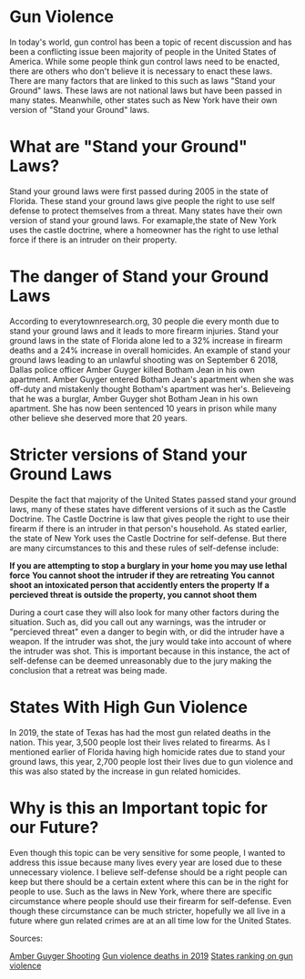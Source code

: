 # Gun Violence
<p>In today's world, gun control has been a topic of recent discussion and has been a conflicting issue been majority of people in the United States of America. While some people think gun control laws need to be enacted, there are others who don't believe it is necessary to enact these laws. There are many factors that are linked to this such as laws "Stand your Ground" laws. These laws are not national laws but have been passed in many states. Meanwhile, other states such as New York have their own version of "Stand your Ground" laws.</p>

# What are "Stand your Ground" Laws?
<p>Stand your ground laws were first passed during 2005 in the state of Florida. These stand your ground laws give people the right to use self defense to protect themselves from a threat. Many states have their own version of stand your ground laws. For examaple,the state of New York uses the castle doctrine, where a homeowner has the right to use lethal force if there is an intruder on their property.</p>

# The danger of Stand your Ground Laws
<p>According to everytownresearch.org, 30 people die every month due to stand your ground laws and it leads to more firearm injuries. Stand your ground laws in the state of Florida alone led to a 32% increase in firearm  deaths and a 24% increase in overall homicides. An example of stand your ground laws leading to an unlawful shooting was on September 6 2018, Dallas police officer Amber Guyger killed Botham Jean in his own apartment. Amber Guyger entered Botham Jean's apartment when she was off-duty and mistakenly thought Botham's apartment was her's. Believeing that he was a burglar, Amber Guyger shot Botham Jean in his own apartment. She has now been sentenced 10 years in prison while many other believe she deserved more that 20 years.</p>

# Stricter versions of Stand your Ground Laws
<p>Despite the fact that majority of the United States passed stand your ground laws, many of these states have different versions of it such as the Castle Doctrine. The Castle Doctrine is law that gives people the right to use their firearm if there is an intruder in that person's household. As stated earlier, the state of New York uses the Castle Doctrine for self-defense. But there are many circumstances to this and these rules of self-defense include:</p>

**If you are attempting to stop a burglary in your home you may use lethal force**
**You cannot shoot the intruder if they are retreating**
**You cannot shoot an intoxicated person that accidently enters the property**
**If a percieved threat is outside the property, you cannot shoot them**

<p>During a court case they will also look for many other factors during the situation. Such as, did you call out any warnings, was the intruder or "percieved threat" even a danger to begin with, or did the intruder have a weapon. If the intruder was shot, the jury would take into account of where the intruder was shot. This is important because in this instance, the act of self-defense can be deemed unreasonably due to the jury making the conclusion that a retreat was being made.</p>

# States With High Gun Violence
<p>In 2019, the state of Texas has had the most gun related deaths in the nation. This year, 3,500 people lost their lives related to firearms. As I mentioned earlier of Florida having high homicide rates due to stand your ground laws, this year, 2,700 people lost their lives due to gun violence and this was also stated by the increase in gun related homicides.</p>

# Why is this an Important topic for our Future?
<p>Even though this topic can be very sensitive for some people, I wanted to address this issue because many lives every year are losed due to these unnecessary violence. I believe self-defense should be a right people can keep but there should be a certain extent where this can be in the right for people to use. Such as the laws in New York, where there are specific circumstance where people should use their firearm for self-defense. Even though these circumstance can be much stricter, hopefully we all live in a future where gun related crimes are at an all time low for the United States.  </p>

<p>Sources:</p>
<a href="https://criminal.findlaw.com/criminal-law-basics/states-that-have-stand-your-ground-laws.html"></a>
<a href="https://everytownresearch.org/fact-sheet-stand-your-ground/"></a>
<a href="https://www.isidewith.com/poll/3507538"></a>
<a href="https://www.theguardian.com/us-news/2019/sep/06/texas-gun-laws-mass-shootings-greg-abbott"></a>
<a href="https://www.nbcnews.com/news/crime-courts/amber-guyger-sentencing-resumes-after-murder-conviction-death-botham-jean-n1061146">Amber Guyger Shooting</a>
<a href="http://worldpopulationreview.com/states/gun-violence-by-state/">Gun violence deaths in 2019</a>
<a href="https://lawcenter.giffords.org/scorecard/#NY">States ranking on gun violence</a>
